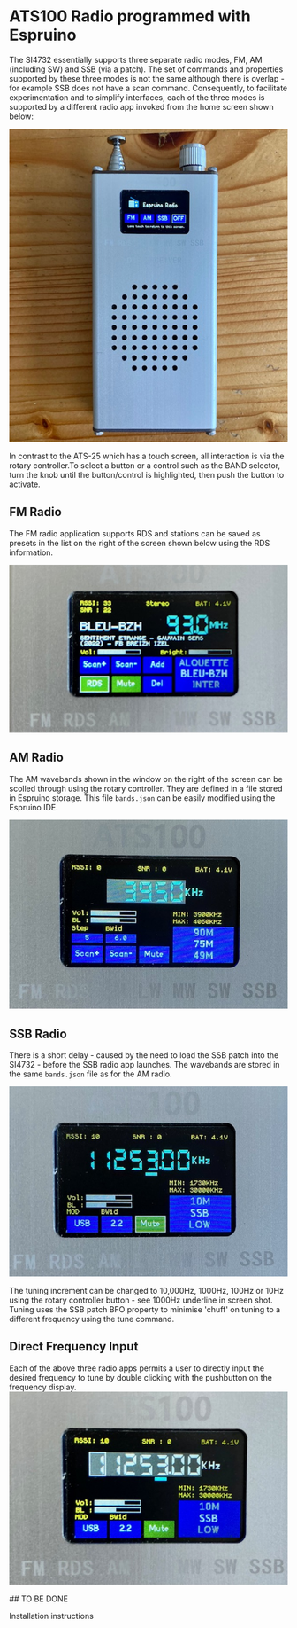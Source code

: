 # ATS100 Radio programmed with Espruino

The SI4732 essentially supports three separate radio modes, FM, AM (including SW) and SSB (via a patch). The set of commands and properties supported by these three modes is not the same although there is overlap - for example SSB does not have a scan command. Consequently, to facilitate experimentation and to simplify interfaces, each of the three modes is supported by a different radio app invoked from the home screen shown below:

![](../image/ats100home.jpg)

In contrast to the ATS-25 which has a touch screen, all interaction is via the rotary controller.To select a button or a control such as the BAND selector, turn the knob until the button/control is highlighted, then push the button to activate.

## FM Radio

The FM radio application supports RDS and stations can be saved as presets in the list on the right of the screen shown below using the RDS information.

![](../image/fmapp.jpg)


## AM Radio

The AM wavebands shown in the window on the right of the screen can be scolled through using the rotary controller. They are defined in a file stored in Espruino storage. This file ```bands.json``` can be easily modified using the Espruino IDE.

![](../image/amapp.jpg)

## SSB Radio

There is a short delay  - caused by the need to load the SSB patch into the SI4732 - before the SSB radio app launches. The wavebands are stored in the same ```bands.json``` file as for the AM radio.

![](../image/ssbapp.jpg)

The tuning increment can be changed to 10,000Hz, 1000Hz, 100Hz or 10Hz using the rotary controller button - see 1000Hz underline in screen shot. Tuning uses the SSB patch BFO property to minimise 'chuff' on tuning to a different frequency using the tune command.

## Direct Frequency Input

Each of the above three radio apps permits a user to directly input the desired frequency to tune by double clicking with the pushbutton on the frequency display.
![](../image/dclick.jpg)



## TO BE DONE

Installation instructions







